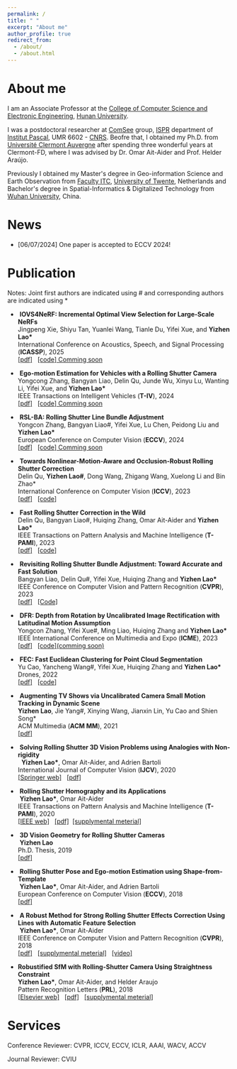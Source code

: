 ```yaml
---
permalink: /
title: " "
excerpt: "About me"
author_profile: true
redirect_from: 
  - /about/
  - /about.html
---
```


About me 
========
I am an Associate Professor at the [College of Computer Science and Electronic Engineering](http://csee.hnu.edu.cn/home.htm), [Hunan University](http://www-en.hnu.edu.cn/). 

I was a postdoctoral researcher at [ComSee](http://www.institutpascal.uca.fr/index.php/fr/comsee) group, [ISPR](https://ispr-ip.fr/) department of [Institut Pascal](http://www.institutpascal.uca.fr/index.php/fr/), UMR 6602 - [CNRS](https://www.cnrs.fr/).  Beofre that, I obtained my Ph.D. from [Université Clermont Auvergne](http://www.uca.fr/) after spending three wonderful years at Clermont-FD, where I was advised by Dr. Omar Ait-Aider and Prof. Helder Araújo. 

Previously I obtained my Master's degree in Geo-information Science and Earth Observation from [Faculty ITC](https://www.itc.nl/), [University of Twente](https://www.utwente.nl/en/), Netherlands and Bachelor's degree in Spatial-Informatics & Digitalized Technology from [Wuhan University](http://en.whu.edu.cn/), China.   

News 
========
- [06/07/2024] One paper is accepted to ECCV 2024! 


Publication 
========
Notes: Joint first authors are indicated using # and corresponding authors are indicated using *

-  <b>IOVS4NeRF: Incremental Optimal View Selection for Large-Scale NeRFs</b><br />
   Jingpeng Xie, Shiyu Tan, Yuanlei Wang, Tianle Du, Yifei Xue, and <b>Yizhen Lao*</b> <br /> 
   International Conference on Acoustics, Speech, and Signal Processing (<b>ICASSP</b>), 2025 <br />
   [[pdf]](https://arxiv.org/pdf/2407.18611)  &nbsp;  [[code] Comming soon]()

-  <b>Ego-motion Estimation for Vehicles with a Rolling Shutter Camera</b><br />
   Yongcong Zhang, Bangyan Liao, Delin Qu, Junde Wu, Xinyu Lu, Wanting Li, Yifei Xue, and <b>Yizhen Lao*</b> <br /> 
   IEEE Transactions on Intelligent Vehicles (<b>T-IV</b>), 2024 <br />
   [[pdf]](https://ieeexplore.ieee.org/abstract/document/10620617)  &nbsp;  [[code] Comming soon](https://github.com/DelinQu/rspy/)

-  <b>RSL-BA: Rolling Shutter Line Bundle Adjustment</b><br />
   Yongcon Zhang, Bangyan Liao#, Yifei Xue, Lu Chen, Peidong Liu and <b>Yizhen Lao*</b> <br /> 
   European Conference on Computer Vision (<b>ECCV</b>), 2024 <br />
   [[pdf]](https://arxiv.org/abs/2303.18125)  &nbsp;  [[code] Comming soon](https://github.com/DelinQu/rspy/)

-  <b>Towards Nonlinear-Motion-Aware and Occlusion-Robust Rolling Shutter Correction</b><br />
   Delin Qu, <b>Yizhen Lao#</b>, Dong Wang, Zhigang Wang, Xuelong Li and Bin Zhao*<br /> 
   International Conference on Computer Vision (<b>ICCV</b>), 2023 <br />
   [[pdf]](https://arxiv.org/abs/2303.18125)  &nbsp;  [[code]](https://github.com/DelinQu/rspy/)

-  <b>Fast Rolling Shutter Correction in the Wild</b><br />
   Delin Qu, Bangyan Liao#, Huiqing Zhang, Omar Ait-Aider and <b>Yizhen Lao*</b> <br /> 
   IEEE Transactions on Pattern Analysis and Machine Intelligence  (<b>T-PAMI</b>), 2023 <br />
   [[pdf]](https://hal.science/hal-04280534/document)  &nbsp;  [[code]](https://github.com/DelinQu/rspy/)

-  <b>Revisiting Rolling Shutter Bundle Adjustment: Toward Accurate and Fast Solution</b><br />
   Bangyan Liao, Delin Qu#, Yifei Xue, Huiqing Zhang and <b>Yizhen Lao*</b> <br /> 
   IEEE Conference on Computer Vision and Pattern Recognition (<b>CVPR</b>), 2023  <br />
   [[pdf]](https://arxiv.org/abs/2209.08503)  &nbsp;  [[Code]](https://delinqu.github.io/NW-RSBA/)

-  <b>DFR: Depth from Rotation by Uncalibrated Image Rectification with Latitudinal Motion Assumption</b><br />
   Yongcon Zhang, Yifei Xue#, Ming Liao, Huiqing Zhang and <b>Yizhen Lao*</b> <br /> 
   IEEE International Conference on Multimedia and Expo (<b>ICME</b>), 2023  <br />
   [[pdf]](https://arxiv.org/pdf/2307.05129.pdf)  &nbsp;  [[code](comming soon)](https://yizhenlao.github.io/)

-  <b>FEC: Fast Euclidean Clustering for Point Cloud Segmentation</b><br />
   Yu Cao, Yancheng Wang#, Yifei Xue, Huiqing Zhang and <b>Yizhen Lao*</b> <br /> 
   Drones, 2022 <br />
   [[pdf]](https://www.mdpi.com/2504-446X/6/11/325/pdf?version=1666876162)  &nbsp;  [[code]](https://github.com/YizhenLAO/FEC)

-  <b>Augmenting TV Shows via Uncalibrated Camera Small Motion Tracking in Dynamic Scene</b><br />
   <b>Yizhen Lao</b>, Jie Yang#, Xinying Wang, Jianxin Lin, Yu Cao and Shien Song* <br /> 
  ACM Multimedia  (<b>ACM MM</b>), 2021 <br />
  [[pdf]](/files/mfp2005.pdf) 

-  <b>Solving Rolling Shutter 3D Vision Problems using Analogies with Non-rigidity</b><br />
   <b>Yizhen Lao*</b>, Omar Ait-Aider, and Adrien Bartoli <br /> 
  International Journal of Computer Vision  (<b>IJCV</b>), 2020 <br />
  [[Springer web]](https://link.springer.com/article/10.1007/s11263-020-01368-1)  &nbsp;  [[pdf]](/files/Lao_et_al-2020-International_Journal_of_Computer_Vision.pdf)

-  <b>Rolling Shutter Homography and its Applications</b><br />
  <b>Yizhen Lao*</b>, Omar Ait-Aider  <br /> 
  IEEE Transactions on Pattern Analysis and Machine Intelligence  (<b>T-PAMI</b>), 2020 <br />
  [[IEEE web]](https://ieeexplore.ieee.org/xpl/tocresult.jsp?isnumber=4359286)  &nbsp;  [[pdf]](/files/RSHomo_PAMI2020.pdf)&nbsp;  [[supplymental meterial]](/files/RS_homo_PAMI2020_supp_material.pdf)


-  <b>3D Vision Geometry for Rolling Shutter Cameras</b><br />
  <b>Yizhen Lao</b><br />
  Ph.D. Thesis, 2019 <br />
  [[pdf]](https://tel.archives-ouvertes.fr/tel-02276486/document) 

-  <b>Rolling Shutter Pose and Ego-motion Estimation using Shape-from-Template</b><br />
  <b>Yizhen Lao*</b>, Omar Ait-Aider, and Adrien Bartoli <br />
  European Conference on Computer Vision (<b>ECCV</b>), 2018 <br />
  [[pdf]](/files/2193.pdf)  

-  <b>A Robust Method for Strong Rolling Shutter Effects Correction Using Lines with Automatic Feature Selection</b><br />
  <b>Yizhen Lao*</b>, Omar Ait-Aider  <br /> 
  IEEE Conference on Computer Vision and Pattern Recognition (<b>CVPR</b>), 2018 <br />
  [[pdf]](/files/3871_final.pdf)  &nbsp; [[supplymental meterial]](/files/3871_supp_final.pdf)  &nbsp; [[video]](https://youtu.be/aNnlblYHqB8)
  
- <b>Robustified SfM with Rolling-Shutter Camera Using Straightness Constraint</b>   <br />
  <b>Yizhen Lao*</b>, Omar Ait-Aider, and Helder Araujo  <br />
  Pattern Recognition Letters (<b>PRL</b>), 2018 <br />
  [[Elsevier web]](https://www.sciencedirect.com/science/article/pii/S0167865518301247)  &nbsp; [[pdf]]()  &nbsp; [[supplymental meterial]]()
  
  
Services  
========
Conference Reviewer:  CVPR, ICCV, ECCV, ICLR, AAAI, WACV, ACCV

Journal Reviewer: CVIU
  


